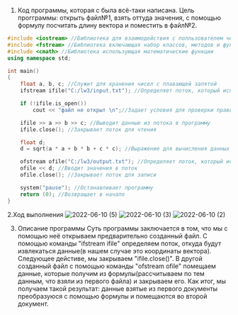 1. Код программы, которая с была всё-таки написана. Цель прогграммы: открыть файл№1, взять оттуда значения, с помощью формулу посчитать длину вектора и  поместить в файл№2.


```c++ 
#include <iostream> //Библиотека для взаимодействия с полльзователем через консоль
#include <fstream> //Библиотека включающая набор классов, методов и функций, которые предоставляют интерфейс для чтения/записи данных из/в файл.
#include <cmath> //Библиотека использующая математические функции
using namespace std;

int main()
{
	float a, b, c; //Служит для хранения чисел с плавающей запятой
	ifstream ifile("C:/lw3/input.txt"); //Определяет поток, который используется для последовательного чтения

	if (!ifile.is_open())
		cout << "файл не открыт \n";//Задает условия для проверки правильности открытия файла

	ifile >> a >> b >> c; //Выводит данные из потока в программу
	ifile.close(); //Закрывает поток для чтения

	float d;
	d = sqrt(a * a + b * b + c * c); //Выражение для вычисления данных

	ofstream ofile("C:/lw3/output.txt"); //Определяет поток, который используется для последовательной записи
	ofile << d; //Вводит значения в поток
	ofile.close(); //Закрывает поток для записи

	system("pause"); //Останавливает программу
	return (0); //Возвращает в начало
}
```
2.Ход выполнения
![2022-06-10 (5)](https://user-images.githubusercontent.com/100378566/172941266-57529705-8176-4d8a-a03d-78c7e2828bc0.png)
![2022-06-10 (3)](https://user-images.githubusercontent.com/100378566/172941300-3a0fa17e-5cc2-4d06-96aa-6a24c7de3365.png)
![2022-06-10 (2)](https://user-images.githubusercontent.com/100378566/172941325-d88a03b5-3e26-4dc2-b1d6-346259bd0e3f.png)

3. Описание программы
Суть программы заключается в том, что мы с помощью неё открываем предварительно созданный файл. С помощью команды "ifstream ifile" определяем поток, откуда будут извлекаться данные(в нашем случае это координаты вектора). Следующее дейстиве, мы закрываем "ifile.close()". В другой созданный файл с помощью команды "ofstream ofile" помещаем данные, которые получим из формулы(рассчитываем по тем данным, что взяли из первого файла) и закрываем его. Как итог, мы получаем такой результат: данные взятые из первого документы преобразуюся с помощью формулы и помещаются во второй документ.
